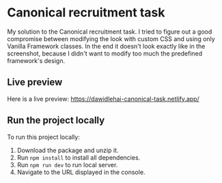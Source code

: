 # Canonical recruitment task
My solution to the Canonical recruitment task. I tried to figure out a good compromise between modifying the look with custom CSS and using only Vanilla Framework classes. In the end it doesn't look exactly like in the screenshot, because I didn't want to modify too much the predefined framework's design.

## Live preview
Here is a live preview: https://dawidlehai-canonical-task.netlify.app/

## Run the project locally
To run this project locally:
1. Download the package and unzip it.
2. Run `npm install` to install all dependencies.
3. Run `npm run dev` to run local server.
4. Navigate to the URL displayed in the console.
